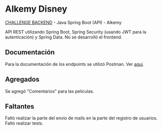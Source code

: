 # Alkemy Disney
<a href="https://drive.google.com/file/d/1x0ogARF_Szza6wXIzIljt2PYXZ5bIG_4/view">CHALLENGE BACKEND</a> - Java Spring Boot (API) - Alkemy

API REST utilizando Spring Boot, Spring Security (usando JWT para la autenticación) y Spring Data. 
No se desarrolló el frontend.

## Documentación
Para la documentación de los endpoints se utilizó Postman. Ver <a href="https://documenter.getpostman.com/view/19531071/UVeMGi6L">aqui</a>.

## Agregados

Se agregó "Comentarios" para las peliculas.

## Faltantes

Faltó realizar la parte del envio de mails en la parte del registro de usuarios.
Faltó realizar tests.
